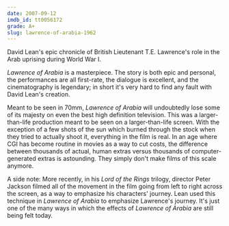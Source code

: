 ```yaml
---
date: 2007-09-12
imdb_id: tt0056172
grade: A+
slug: lawrence-of-arabia-1962
---
```


David Lean's epic chronicle of British Lieutenant T.E. Lawrence's role in the Arab uprising during World War I.

_Lawrence of Arabia_ is a masterpiece. The story is both epic and personal, the performances are all first-rate, the dialogue is excellent, and the cinematography is legendary; in short it's very hard to find any fault with David Lean's creation.

Meant to be seen in 70mm, _Lawrence of Arabia_ will undoubtedly lose some of its majesty on even the best high definition television. This was a larger-than-life production meant to be seen on a larger-than-life screen. With the exception of a few shots of the sun which burned through the stock when they tried to actually shoot it, everything in the film is real. In an age where CGI has become routine in movies as a way to cut costs, the difference between thousands of actual, human extras versus thousands of computer-generated extras is astounding. They simply don't make films of this scale anymore.

A side note: More recently, in his _Lord of the Rings_ trilogy, director Peter Jackson filmed all of the movement in the film going from left to right across the screen, as a way to emphasize his characters' journey. Lean used this technique in _Lawrence of Arabia_ to emphasize Lawrence's journey. It's just one of the many ways in which the effects of _Lawrence of Arabia_ are still being felt today.
